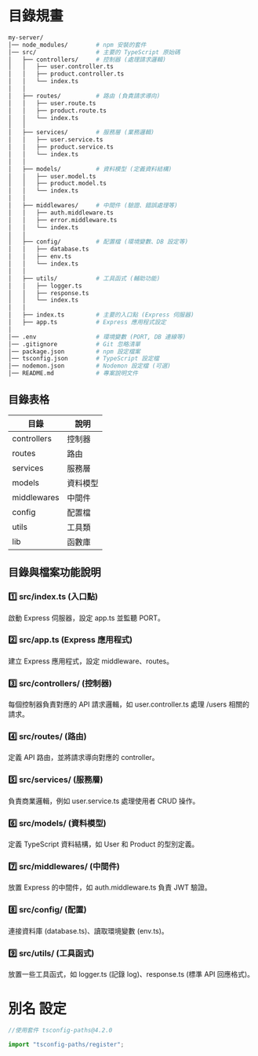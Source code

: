 # 目錄規畫

```sh
my-server/
│── node_modules/        # npm 安裝的套件
│── src/                 # 主要的 TypeScript 原始碼
│   ├── controllers/     # 控制器 (處理請求邏輯)
│   │   ├── user.controller.ts
│   │   ├── product.controller.ts
│   │   └── index.ts
│   │
│   ├── routes/          # 路由 (負責請求導向)
│   │   ├── user.route.ts
│   │   ├── product.route.ts
│   │   └── index.ts
│   │
│   ├── services/        # 服務層 (業務邏輯)
│   │   ├── user.service.ts
│   │   ├── product.service.ts
│   │   └── index.ts
│   │
│   ├── models/          # 資料模型 (定義資料結構)
│   │   ├── user.model.ts
│   │   ├── product.model.ts
│   │   └── index.ts
│   │
│   ├── middlewares/     # 中間件 (驗證、錯誤處理等)
│   │   ├── auth.middleware.ts
│   │   ├── error.middleware.ts
│   │   └── index.ts
│   │
│   ├── config/          # 配置檔 (環境變數、DB 設定等)
│   │   ├── database.ts
│   │   ├── env.ts
│   │   └── index.ts
│   │
│   ├── utils/           # 工具函式 (輔助功能)
│   │   ├── logger.ts
│   │   ├── response.ts
│   │   └── index.ts
│   │
│   ├── index.ts         # 主要的入口點 (Express 伺服器)
│   ├── app.ts           # Express 應用程式設定
│
│── .env                 # 環境變數 (PORT, DB 連線等)
│── .gitignore           # Git 忽略清單
│── package.json         # npm 設定檔案
│── tsconfig.json        # TypeScript 設定檔
│── nodemon.json         # Nodemon 設定檔 (可選)
│── README.md            # 專案說明文件
```

## 目錄表格

| 目錄        | 說明     |
| ----------- | -------- |
| controllers | 控制器   |
| routes      | 路由     |
| services    | 服務層   |
| models      | 資料模型 |
| middlewares | 中間件   |
| config      | 配置檔   |
| utils       | 工具類   |
| lib         | 函數庫   |

## 目錄與檔案功能說明

### 1️⃣ src/index.ts (入口點)

啟動 Express 伺服器，設定 app.ts 並監聽 PORT。

### 2️⃣ src/app.ts (Express 應用程式)

建立 Express 應用程式，設定 middleware、routes。

### 3️⃣ src/controllers/ (控制器)

每個控制器負責對應的 API 請求邏輯，如 user.controller.ts 處理 /users 相關的請求。

### 4️⃣ src/routes/ (路由)

定義 API 路由，並將請求導向對應的 controller。

### 5️⃣ src/services/ (服務層)

負責商業邏輯，例如 user.service.ts 處理使用者 CRUD 操作。

### 6️⃣ src/models/ (資料模型)

定義 TypeScript 資料結構，如 User 和 Product 的型別定義。

### 7️⃣ src/middlewares/ (中間件)

放置 Express 的中間件，如 auth.middleware.ts 負責 JWT 驗證。

### 8️⃣ src/config/ (配置)

連接資料庫 (database.ts)、讀取環境變數 (env.ts)。

### 9️⃣ src/utils/ (工具函式)

放置一些工具函式，如 logger.ts (記錄 log)、response.ts (標準 API 回應格式)。

# 別名 設定

```ts
//使用套件 tsconfig-paths@4.2.0

import "tsconfig-paths/register";
```
